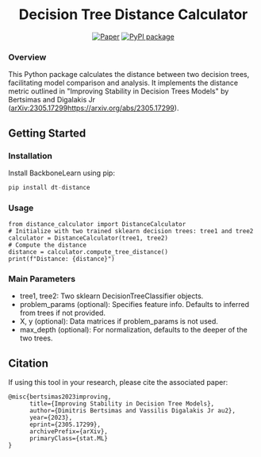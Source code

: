 <div align="center">

# Decision Tree Distance Calculator

[![Paper](https://img.shields.io/badge/arXiv-2211.11747-red)]([https://arxiv.org/abs/2311.13695](https://arxiv.org/abs/2305.17299))
[![PyPI package](https://badge.fury.io/py/backbone-learn.svg)]([https://pypi.org/project/backbone-learn/](https://pypi.org/project/dt-distance/))

</div>

### Overview
This Python package calculates the distance between two decision trees, facilitating model comparison and analysis. 
It implements the distance metric outlined in "Improving Stability in Decision Trees Models" by Bertsimas and Digalakis Jr ([arXiv:2305.17299](https://arxiv.org/abs/2305.17299)https://arxiv.org/abs/2305.17299).

## Getting Started

### Installation

Install BackboneLearn using pip:
```python
pip install dt-distance
```

### Usage
```
from distance_calculator import DistanceCalculator
# Initialize with two trained sklearn decision trees: tree1 and tree2
calculator = DistanceCalculator(tree1, tree2)
# Compute the distance
distance = calculator.compute_tree_distance()
print(f"Distance: {distance}")
```

### Main Parameters
- tree1, tree2: Two sklearn DecisionTreeClassifier objects.
- problem_params (optional): Specifies feature info. Defaults to inferred from trees if not provided.
- X, y (optional): Data matrices if problem_params is not used.
- max_depth (optional): For normalization, defaults to the deeper of the two trees.


## Citation
If using this tool in your research, please cite the associated paper:
```
@misc{bertsimas2023improving,
      title={Improving Stability in Decision Tree Models}, 
      author={Dimitris Bertsimas and Vassilis Digalakis Jr au2},
      year={2023},
      eprint={2305.17299},
      archivePrefix={arXiv},
      primaryClass={stat.ML}
}
```
